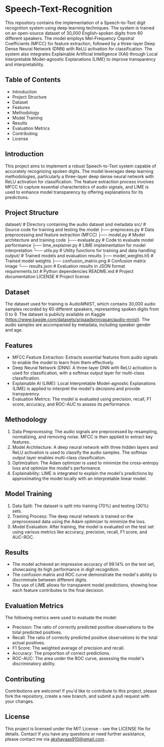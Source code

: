 # Speech-Text-Recognition
 This repository contains the implementation of a Speech-to-Text digit recognition system using deep learning techniques. The system is trained on an open-source dataset of 30,000 English-spoken digits from 60 different speakers. The model employs Mel-Frequency Cepstral Coefficients (MFCC) for feature extraction, followed by a three-layer Deep Dense Neural Network (DNN) with ReLU activation for classification. The system also integrates Explainable Artificial Intelligence (XAI) through Local Interpretable Model-agnostic Explanations (LIME) to improve transparency and interpretability.
## Table of Contents
* Introduction
* Project Structure
* Dataset
* Features
* Methodology
* Model Training
* Results
* Evaluation Metrics
* Contributing
* License
## Introduction
This project aims to implement a robust Speech-to-Text system capable of accurately recognizing spoken digits. The model leverages deep learning methodologies, particularly a three-layer deep dense neural network with ReLU activation for classification. The feature extraction process involves MFCC to capture essential characteristics of audio signals, and LIME is used to enhance model transparency by offering explanations for its predictions.
## Project Structure
dataset/ # Directory containing the audio dataset and metadata src/ # Source code for training and testing the model ├── preprocess.py # Data preprocessing and feature extraction (MFCC) ├── model.py # Model architecture and training code ├── evaluate.py # Code to evaluate model performance ├── lime_explainer.py # LIME implementation for model interpretation └── utils.py # Utility functions for training and data handling output/ # Trained models and evaluation results ├── model_weights.h5 # Trained model weights ├── confusion_matrix.png # Confusion matrix image └── results.json # Evaluation results in JSON format requirements.txt # Python dependencies README.md # Project documentation LICENSE # Project license
## Dataset
The dataset used for training is AudioMNIST, which contains 30,000 audio samples recorded by 60 different speakers, representing spoken digits from 0 to 9. The dataset is publicly available on Kaggle (https://www.kaggle.com/datasets/sripaadsrinivasan/audio-mnist). The audio samples are accompanied by metadata, including speaker gender and age.
## Features
* MFCC Feature Extraction: Extracts essential features from audio signals to enable the model to learn from them effectively.
* Deep Neural Network (DNN): A three-layer DNN with ReLU activation is used for classification, with a softmax output layer for multi-class classification.
* Explainable AI (LIME): Local Interpretable Model-agnostic Explanations (LIME) is applied to interpret the model's decisions and provide transparency.
* Evaluation Metrics: The model is evaluated using precision, recall, F1 score, accuracy, and ROC-AUC to assess its performance.
## Methodology
1. Data Preprocessing: The audio signals are preprocessed by resampling, normalizing, and removing noise. MFCC is then applied to extract key features.
2. Model Architecture: A deep neural network with three hidden layers and ReLU activation is used to classify the audio samples. The softmax output layer enables multi-class classification.
3. Optimization: The Adam optimizer is used to minimize the cross-entropy loss and optimize the model's performance.
4. Explainability: LIME is integrated to explain the model's predictions by approximating the model locally with an interpretable linear model.
## Model Training
1. Data Split: The dataset is split into training (70%) and testing (30%) sets.
2. Training Process: The deep neural network is trained on the preprocessed data using the Adam optimizer to minimize the loss.
3. Model Evaluation: After training, the model is evaluated on the test set using various metrics like accuracy, precision, recall, F1 score, and AUC-ROC.
## Results
* The model achieved an impressive accuracy of 99.14% on the test set, showcasing its high performance in digit recognition.
* The confusion matrix and ROC curve demonstrate the model's ability to discriminate between different digits.
* The use of LIME allows for transparent model predictions, showing how each feature contributes to the final decision.
## Evaluation Metrics
The following metrics were used to evaluate the model:
* Precision: The ratio of correctly predicted positive observations to the total predicted positives.
* Recall: The ratio of correctly predicted positive observations to the total actual positives.
* F1 Score: The weighted average of precision and recall.
* Accuracy: The proportion of correct predictions.
* ROC-AUC: The area under the ROC curve, assessing the model's discriminatory ability.
## Contributing
Contributions are welcome! If you'd like to contribute to this project, please fork the repository, create a new branch, and submit a pull request with your changes.
## License
This project is licensed under the MIT License - see the LICENSE file for details.
Contact If you have any questions or need further assistance, please contact me via akshayaas910@gmail.com .
